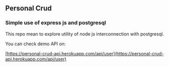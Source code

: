 ## Personal Crud
### Simple use of express js and postgresql

This repo mean to explore utility of node js interconnection with postgresql.

You can check demo API on:

[https://personal-crud-api.herokuapp.com/api/user](https://personal-crud-api.herokuapp.com/api/user)
